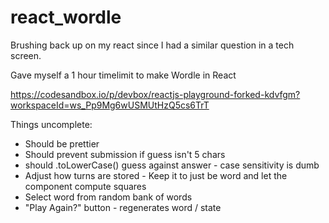 # react_wordle
Brushing back up on my react since I had a similar question in a tech screen.

Gave myself a 1 hour timelimit to make Wordle in React

https://codesandbox.io/p/devbox/reactjs-playground-forked-kdvfgm?workspaceId=ws_Pp9Mg6wUSMUtHzQ5cs6TrT


Things uncomplete:

* Should be prettier
* Should prevent submission if guess isn't 5 chars
* should .toLowerCase() guess against answer - case sensitivity is dumb
* Adjust how turns are stored - Keep it to just be word and let the component compute squares
* Select word from random bank of words
* "Play Again?" button - regenerates word / state
